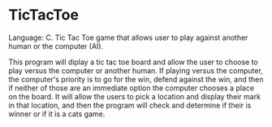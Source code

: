 # TicTacToe
Language: C. Tic Tac Toe game that allows user to play against another human or the computer (AI).

This program will diplay a tic tac toe board and allow the user to choose to play versus the computer
or another human. If playing versus the computer, the computer's priority is to go for the win, defend 
against the win, and then if neither of those are an immediate option the computer chooses a place on
the board. It will allow the users to pick a location and display their mark in that location, 
and then the program will check and determine if their is winner or if it is a cats game. 

